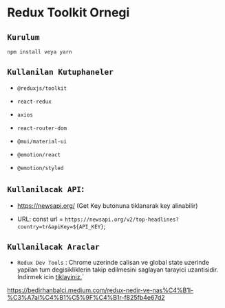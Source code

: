 # Redux Toolkit Ornegi

## `Kurulum`

```
npm install veya yarn
```

## `Kullanilan Kutuphaneler`

- `@reduxjs/toolkit`
- `react-redux`

- `axios`
- `react-router-dom`

- `@mui/material-ui`
- `@emotion/react`
- `@emotion/styled`

## `Kullanilacak API`:

- https://newsapi.org/
  (Get Key butonuna tiklanarak key alinabilir)

- URL:
  const url = `https://newsapi.org/v2/top-headlines?country=tr&apiKey=${API_KEY}`;

## `Kullanilacak Araclar`

- `Redux Dev Tools` : Chrome uzerinde calisan ve global state uzerinde yapilan tum degisikliklerin takip edilmesini saglayan tarayici uzantisidir. Indirmek icin [tiklayiniz.](https://chrome.google.com/webstore/detail/redux-devtools/lmhkpmbekcpmknklioeibfkpmmfibljd?utm_source=chrome-ntp-icon)`


https://bedirhanbalci.medium.com/redux-nedir-ve-nas%C4%B1l-%C3%A7al%C4%B1%C5%9F%C4%B1r-f825fb4e67d2
